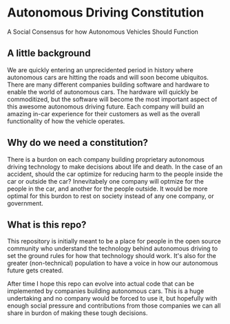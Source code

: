# Autonomous Driving Constitution
A Social Consensus for how Autonomous Vehicles Should Function

## A little background
We are quickly entering an unprecidented period in history where autonomous cars are hitting the roads and will soon become ubiquitos. There are many different companies building software and hardware to enable the world of autonomous cars. The hardware will quickly be commoditized, but the software will become the most important aspect of this awesome autonomous driving future. Each company will build an amazing in-car experience for their customers as well as the overall functionality of how the vehicle operates. 

## Why do we need a constitution?
There is a burdon on each company building proprietary autonomous driving technology to make decisions about life and death. In the case of an accident, should the car optimize for reducing harm to the people inside the car or outside the car? Innevitabely one company will optmize for the people in the car, and another for the people outside. It would be more optimal for this burdon to rest on society instead of any one company, or government.

## What is this repo?
This repository is initially meant to be a place for people in the open source community who understand the technology behind autonomous driving to set the ground rules for how that technology should work. It's also for the greater (non-technical) population to have a voice in how our autonomous future gets created. 

After time I hope this repo can evolve into actual code that can be implemented by companies building autonomous cars. This is a huge undertaking and no company would be forced to use it, but hopefully with enough social pressure and contributions from those companies we can all share in burdon of making these tough decisions.
